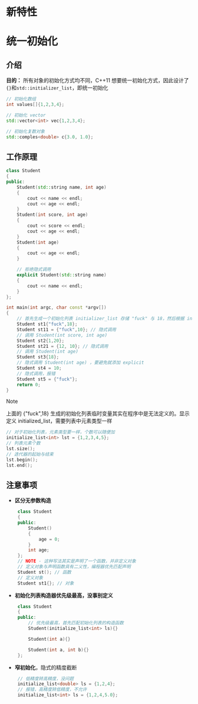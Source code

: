 # 新特性


# 统一初始化

## 介绍
**目的：** 所有对象的初始化方式均不同，C++11 想要统一初始化方式，因此设计了`{}`和`std::initializer_list`，即统一初始化

```cpp
// 初始化数组
int values[]{1,2,3,4};

// 初始化 vector
std::vector<int> vec{1,2,3,4};

// 初始化复数对象
std::comples<double> c{3.0, 1.0};
```

## 工作原理

```cpp
class Student
{
public:
    Student(std::string name, int age)
    {
        cout << name << endl;
        cout << age << endl;
    }
    Student(int score, int age)
    {
        cout << score << endl;
        cout << age << endl;
    }
    Student(int age)
    {
        cout << age << endl;
    }

    // 拒绝隐式调用
    explicit Student(std::string name)
    {
        cout << name << endl;
    }
};

int main(int argc, char const *argv[])
{
    // 首先生成一个初始化列表 initializer_list 存储 "fuck" 与 18，然后根据 initializer_list 隐式得调用 Student 的构造函数
    Student st1{"fuck",18}; 
    Student st11 = {"fuck",10}; // 隐式调用
    // 调用 Student(int score, int age)
    Student st2{1,20};
    Student st21 = {12, 10}; // 隐式调用
    // 调用 Student(int age)
    Student st3{18}; 
    // 隐式调用 Student(int age) ，要避免就添加 explicit
    Student st4 = 10; 
    // 隐式调用，报错
    Student st5 = {"fuck"};
    return 0;
}
```

> [!note]
> 上面的 {"fuck",18} 生成的初始化列表临时变量其实在程序中是无法定义的。显示定义 initialized_list，需要列表中元素类型一样

```cpp
// 对于初始化列表，元素类型要一样，个数可以随便加
initialize_list<int> lst = {1,2,3,4,5};
// 列表元素个数
lst.size();
// 迭代器的起始与结束
lst.begin();
lst.end();
```

## 注意事项

- **区分无参数构造**
   ```cpp
    class Student
    {
    public:
        Student()
        {
            age = 0;
        }
        int age;
    };
    // NOTE - 这种写法其实是声明了一个函数，并非定义对象
    // 定义对象与声明函数具有二义性，编程器优先匹配声明
    Student st(); // 函数
    // 定义对象
    Student st1{}; // 对象
   ```

- **初始化列表构造器优先级最高，没事别定义**
   ```cpp
    class Student
    {
    public:
        // 优先级最高，首先匹配初始化列表的构造函数
        Student(initialize_list<int> ls){}

        Student(int a){}

        Student(int a, int b){}
    };
   ```

- **窄初始化**，隐式的精度截断
   ```cpp
    // 低精度转高精度，没问题
    initialize_list<double> ls = {1,2,4};
    // 报错，高精度转低精度，不允许 
    initialize_list<int> ls = {1,2,4,5.0};
   ```